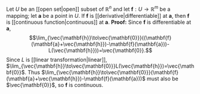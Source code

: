 Let $U$ be an [[open set|open]] subset of $\mathbb{R}^n$ and let $\mathbf{f}:U\to\mathbb{R}^m$ be a mapping; let $\mathbf{a}$ be a point in $U$. If $\mathbf{f}$ is [[derivative|differentiable]] at $\mathbf{a}$, then $\mathbf{f}$ is [[continuous function|continuous]] at $\mathbf{a}$.
**Proof:** Since $\mathbf{f}$ is differentiable at $\mathbf{a}$, $$\lim_{\vec{\mathbf{h}}\to\vec{\mathbf{0}}}((\mathbf{f}(\mathbf{a}+\vec{\mathbf{h}})-\mathbf{f}(\mathbf{a}))-L(\vec{\mathbf{h}}))=\vec{\mathbf{0}}.$$Since $L$ is [[linear transformation|linear]], $\lim_{\vec{\mathbf{h}}\to\vec{\mathbf{0}}}L(\vec{\mathbf{h}})=\vec{\mathbf{0}}$. Thus $\lim_{\vec{\mathbf{h}}\to\vec{\mathbf{0}}}(\mathbf{f}(\mathbf{a}+\vec{\mathbf{h}})-\mathbf{f}(\mathbf{a}))$ must also be $\vec{\mathbf{0}}$, so $\mathbf{f}$ is continuous.